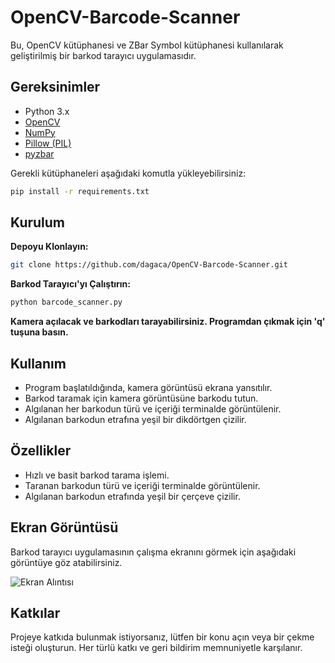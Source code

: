 # OpenCV-Barcode-Scanner

Bu, OpenCV kütüphanesi ve ZBar Symbol kütüphanesi kullanılarak geliştirilmiş bir barkod tarayıcı uygulamasıdır.

## Gereksinimler

- Python 3.x
- [OpenCV](https://opencv.org/)
- [NumPy](https://numpy.org/)
- [Pillow (PIL)](https://pillow.readthedocs.io/)
- [pyzbar](https://pypi.org/project/pyzbar/)

Gerekli kütüphaneleri aşağıdaki komutla yükleyebilirsiniz:
```bash
pip install -r requirements.txt
```

## Kurulum

**Depoyu Klonlayın:**

```bash
git clone https://github.com/dagaca/OpenCV-Barcode-Scanner.git
```


**Barkod Tarayıcı'yı Çalıştırın:**
```bash
python barcode_scanner.py
```
**Kamera açılacak ve barkodları tarayabilirsiniz. Programdan çıkmak için 'q' tuşuna basın.**


## Kullanım

- Program başlatıldığında, kamera görüntüsü ekrana yansıtılır.
- Barkod taramak için kamera görüntüsüne barkodu tutun.
- Algılanan her barkodun türü ve içeriği terminalde görüntülenir.
- Algılanan barkodun etrafına yeşil bir dikdörtgen çizilir.


## Özellikler

- Hızlı ve basit barkod tarama işlemi.
- Taranan barkodun türü ve içeriği terminalde görüntülenir.
- Algılanan barkodun etrafında yeşil bir çerçeve çizilir.


## Ekran Görüntüsü

Barkod tarayıcı uygulamasının çalışma ekranını görmek için aşağıdaki görüntüye göz atabilirsiniz.

![Ekran Alıntısı](https://github.com/dagaca/OpenCV-Barcode-Scanner/assets/80363244/0303a7f2-b054-4ec4-858c-f54a31a5dd32)


## Katkılar

Projeye katkıda bulunmak istiyorsanız, lütfen bir konu açın veya bir çekme isteği oluşturun. Her türlü katkı ve geri bildirim memnuniyetle karşılanır.

